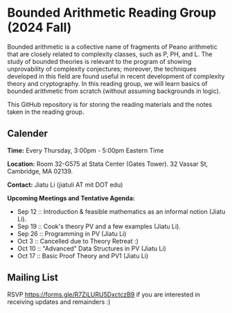 # Bounded Arithmetic Reading Group (2024 Fall)

Bounded arithmetic is a collective name of fragments of Peano arithmetic that are closely related to complexity classes, such as P, PH, and L. The study of bounded theories is relevant to the program of showing unprovability of complexity conjectures; moreover, the techniques developed in this field are found useful in recent development of complexity theory and cryptography. In this reading group, we will learn basics of bounded arithmetic from scratch (without assuming backgrounds in logic). 

This GitHub repository is for storing the reading materials and the notes taken in the reading group.

## Calender

**Time:** Every Thursday, 3:00pm - 5:00pm Eastern Time

**Location:** Room 32-G575 at Stata Center (Gates Tower). 32 Vassar St, Cambridge, MA 02139.

**Contact:** Jiatu Li (jiatuli AT mit DOT edu)

**Upcoming Meetings and Tentative Agenda:** 
- Sep 12 :: Introduction & feasible mathematics as an informal notion (Jiatu Li). 
- Sep 19 :: Cook's theory $\text{PV}$ and a few examples (Jiatu Li).
- Sep 26 :: Programming in PV (Jiatu Li)
- Oct 3 :: Cancelled due to Theory Retreat :)
- Oct 10 :: "Advanced" Data Structures in PV (Jiatu Li)
- Oct 17 :: Basic Proof Theory and PV1 (Jiatu Li)

## Mailing List

RSVP https://forms.gle/R7ZiLURU5DxctczB9 if you are interested in receiving updates and remainders :) 
